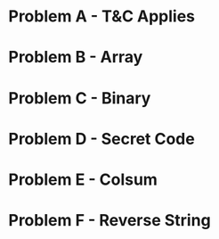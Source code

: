 ﻿# Problem A - T&C Applies
# Problem B - Array
# Problem C - Binary
# Problem D - Secret Code 
# Problem E - Colsum
# Problem F - Reverse String 